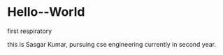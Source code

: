 # Hello--World
first respiratory

this is Sasgar Kumar, pursuing cse engineering currently in second year.
